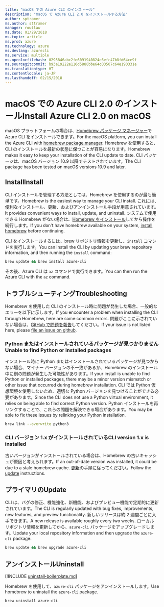 ```yaml
---
title: "macOS での Azure CLI のインストール"
description: "macOS で Azure CLI 2.0 をインストールする方法"
author: sptramer
ms.author: sttramer
manager: routlaw
ms.date: 01/29/2018
ms.topic: article
ms.prod: azure
ms.technology: azure
ms.devlang: azurecli
ms.service: multiple
ms.openlocfilehash: 0295846abc2fe6091940824c6efc47b8fd64ce9f
ms.sourcegitcommit: b93a19222e116d5880bbe64c03507c64e190331e
ms.translationtype: HT
ms.contentlocale: ja-JP
ms.lasthandoff: 02/15/2018
---
```

# <a name="install-azure-cli-20-on-macos"></a><span data-ttu-id="3080d-103">macOS での Azure CLI 2.0 のインストール</span><span class="sxs-lookup"><span data-stu-id="3080d-103">Install Azure CLI 2.0 on macOS</span></span>

<span data-ttu-id="3080d-104">macOS プラットフォームの場合は、[Homebrew パッケージ マネージャー](http://brew.sh)で Azure CLI をインストールできます。</span><span class="sxs-lookup"><span data-stu-id="3080d-104">For the macOS platform, you can install the Azure CLI with [homebrew package manager](http://brew.sh).</span></span> <span data-ttu-id="3080d-105">Homebrew を使用すると、CLI のインストールを最新の状態に保つことが容易になります。</span><span class="sxs-lookup"><span data-stu-id="3080d-105">Homebrew makes it easy to keep your installation of the CLI update to date.</span></span> <span data-ttu-id="3080d-106">CLI パッケージは、macOS バージョン 10.9 以降でテストされています。</span><span class="sxs-lookup"><span data-stu-id="3080d-106">The CLI package has been tested on macOS versions 10.9 and later.</span></span>

## <a name="install"></a><span data-ttu-id="3080d-107">Install</span><span class="sxs-lookup"><span data-stu-id="3080d-107">Install</span></span>

<span data-ttu-id="3080d-108">CLI インストールを管理する方法としては、Homebrew を使用するのが最も簡単です。</span><span class="sxs-lookup"><span data-stu-id="3080d-108">Homebrew is the easiest way to manage your CLI install.</span></span> <span data-ttu-id="3080d-109">これには、便利なインストール、更新、およびアンインストール手段が用意されています。</span><span class="sxs-lookup"><span data-stu-id="3080d-109">It provides convenient ways to install, update, and uninstall.</span></span>
<span data-ttu-id="3080d-110">システムで使用できる Homebrew がない場合は、[Homebrew をインストール](https://docs.brew.sh/Installation.html)してから操作を続行します。</span><span class="sxs-lookup"><span data-stu-id="3080d-110">If you don't have homebrew available on your system, [install homebrew](https://docs.brew.sh/Installation.html) before continuing.</span></span>

<span data-ttu-id="3080d-111">CLI をインストールするには、brew リポジトリ情報を更新し、`install` コマンドを実行します。</span><span class="sxs-lookup"><span data-stu-id="3080d-111">You can install the CLI by updating your brew repository information, and then running the `install` command:</span></span>

```bash
brew update && brew install azure-cli
```

<span data-ttu-id="3080d-112">その後、Azure CLI は `az` コマンドで実行できます。</span><span class="sxs-lookup"><span data-stu-id="3080d-112">You can then run the Azure CLI with the `az` command.</span></span>

## <a name="troubleshooting"></a><span data-ttu-id="3080d-113">トラブルシューティング</span><span class="sxs-lookup"><span data-stu-id="3080d-113">Troubleshooting</span></span>

<span data-ttu-id="3080d-114">Homebrew を使用した CLI のインストール時に問題が発生した場合、一般的なエラーを以下に示します。</span><span class="sxs-lookup"><span data-stu-id="3080d-114">If you encounter a problem when installing the CLI through Homebrew, here are some common errors.</span></span> <span data-ttu-id="3080d-115">問題がここに示されていない場合は、[GitHub で問題を報告](https://github.com/Azure/azure-cli/issues)してください。</span><span class="sxs-lookup"><span data-stu-id="3080d-115">If your issue is not listed here, please [file an issue on github](https://github.com/Azure/azure-cli/issues).</span></span>

### <a name="unable-to-find-python-or-installed-packages"></a><span data-ttu-id="3080d-116">Python またはインストールされているパッケージが見つかりません</span><span class="sxs-lookup"><span data-stu-id="3080d-116">Unable to find Python or installed packages</span></span>

<span data-ttu-id="3080d-117">インストール時に Python またはインストールされているパッケージが見つからない場合、マイナー バージョンの不一致があるか、Homebrew のインストール中に別の問題が発生した可能性があります。</span><span class="sxs-lookup"><span data-stu-id="3080d-117">If your install is unable to find Python or installed packages, there may be a minor version mismatch or other issue that occurred during homebrew installation.</span></span> <span data-ttu-id="3080d-118">CLI では Python 仮想環境を使用しないため、適切な Python バージョンを見つけることができる必要があります。</span><span class="sxs-lookup"><span data-stu-id="3080d-118">Since the CLI does not use a Python virtual environment, it relies on being able to find correct Python version.</span></span> <span data-ttu-id="3080d-119">Python インストールを再リンクすることで、これらの問題を解決できる場合があります。</span><span class="sxs-lookup"><span data-stu-id="3080d-119">You may be able to fix these issues by relinking your Python installation.</span></span>

```bash
brew link --overwrite python3
```

### <a name="cli-version-1x-is-installed"></a><span data-ttu-id="3080d-120">CLI バージョン 1.x がインストールされている</span><span class="sxs-lookup"><span data-stu-id="3080d-120">CLI version 1.x is installed</span></span>

<span data-ttu-id="3080d-121">古いバージョンがインストールされている場合は、Homebrew の古いキャッシュが原因と考えられます。</span><span class="sxs-lookup"><span data-stu-id="3080d-121">If an out-of-date version was installed, it could be due to a stale homebrew cache.</span></span> <span data-ttu-id="3080d-122">[更新](#Update)の手順に従ってください。</span><span class="sxs-lookup"><span data-stu-id="3080d-122">Follow the [update](#Update) instructions.</span></span>

## <a name="update"></a><span data-ttu-id="3080d-123">プライマリの</span><span class="sxs-lookup"><span data-stu-id="3080d-123">Update</span></span>

<span data-ttu-id="3080d-124">CLI は、バグの修正、機能強化、新機能、およびプレビュー機能で定期的に更新されています。</span><span class="sxs-lookup"><span data-stu-id="3080d-124">The CLI is regularly updated with bug fixes, improvements, new features, and preview functionality.</span></span> <span data-ttu-id="3080d-125">新しいリリースは約 2 週間ごとに入手できます。</span><span class="sxs-lookup"><span data-stu-id="3080d-125">A new release is available roughly every two weeks.</span></span> <span data-ttu-id="3080d-126">ローカル リポジトリ情報を更新してから、`azure-cli` パッケージをアップグレードします。</span><span class="sxs-lookup"><span data-stu-id="3080d-126">Update your local repository information and then upgrade the `azure-cli` package.</span></span>

```bash
brew update && brew upgrade azure-cli
```

## <a name="uninstall"></a><span data-ttu-id="3080d-127">アンインストール</span><span class="sxs-lookup"><span data-stu-id="3080d-127">Uninstall</span></span>

[!INCLUDE [uninstall-boilerplate.md](includes/uninstall-boilerplate.md)]

<span data-ttu-id="3080d-128">Homebrew を使用して、`azure-cli` パッケージをアンインストールします。</span><span class="sxs-lookup"><span data-stu-id="3080d-128">Use homebrew to uninstall the `azure-cli` package.</span></span>

```bash
brew uninstall azure-cli
```

